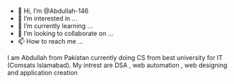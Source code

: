 - 👋 Hi, I’m @Abdullah-146
- 👀 I’m interested in ...
- 🌱 I’m currently learning ...
- 💞️ I’m looking to collaborate on ...
- 📫 How to reach me ...

<!---
Abdullah-146/Abdullah-146 is a ✨ special ✨ repository because its `README.md` (this file) appears on your GitHub profile.
You can click the Preview link to take a look at your changes.
--->
<p>
  I am Abdullah from Pakistan currently doing CS from best university for IT (Comsats Islamabad). My intrest are DSA , web automation , web designing and application creation
  
</p>
